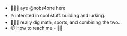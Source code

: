 - 🏄🏻‍♂️ aye @nobs4one here
- ⛵️ intersted in cool stuff. building and lurking.
- 👨🏻‍🎓 really dig math, sports, and combining the two...
- 📫 How to reach me - 🤷‍♂️
